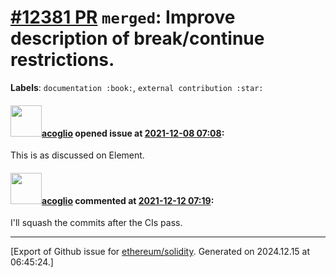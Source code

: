# [\#12381 PR](https://github.com/ethereum/solidity/pull/12381) `merged`: Improve description of break/continue restrictions.
**Labels**: `documentation :book:`, `external contribution :star:`


#### <img src="https://avatars.githubusercontent.com/u/2409151?u=d89e07792efd8d94eae1ceba28b38c06b2559644&v=4" width="50">[acoglio](https://github.com/acoglio) opened issue at [2021-12-08 07:08](https://github.com/ethereum/solidity/pull/12381):

This is as discussed on Element.

#### <img src="https://avatars.githubusercontent.com/u/2409151?u=d89e07792efd8d94eae1ceba28b38c06b2559644&v=4" width="50">[acoglio](https://github.com/acoglio) commented at [2021-12-12 07:19](https://github.com/ethereum/solidity/pull/12381#issuecomment-991847247):

I'll squash the commits after the CIs pass.


-------------------------------------------------------------------------------



[Export of Github issue for [ethereum/solidity](https://github.com/ethereum/solidity). Generated on 2024.12.15 at 06:45:24.]

